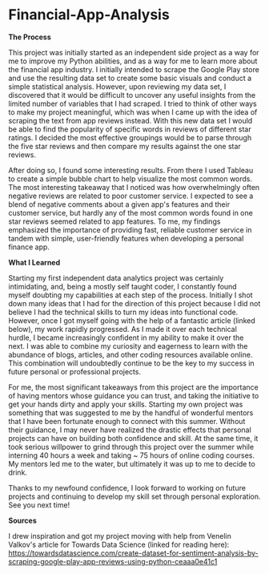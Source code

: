 # Financial-App-Analysis

**The Process**

This project was initially started as an independent side project as a way for me to improve my Python abilities, and as a way for me to learn more about the financial app industry. I initially intended to scrape the Google Play store and use the resulting data set to create some basic visuals and conduct a simple statistical analysis. However, upon reviewing my data set, I discovered that it would be difficult to uncover any useful insights from the limited number of variables that I had scraped. I tried to think of other ways to make my project meaningful, which was when I came up with the idea of scraping the text from app reviews instead. With this new data set I would be able to find the popularity of specific words in reviews of different star ratings. I decided the most effective groupings would be to parse through the five star reviews and then compare my results against the one star reviews. 

After doing so, I found some interesting results. From there I used Tableau to create a simple bubble chart to help visualize the most common words. The most interesting takeaway that I noticed was how overwhelmingly often negative reviews are related to poor customer service. I expected to see a blend of negative comments about a given app's features and their customer service, but hardly any of the most common words found in one star reviews seemed related to app features. To me, my findings emphasized the importance of providing fast, reliable customer service in tandem with simple, user-friendly features when developing a personal finance app.

**What I Learned**

Starting my first independent data analytics project was certainly intimidating, and, being a mostly self taught coder, I constantly found myself doubting my capabilities at each step of the process. Initially I shot down many ideas that I had for the direction of this project because I did not believe I had the technical skills to turn my ideas into functional code. However, once I got myself going with the help of a fantastic article (linked below), my work rapidly progressed. As I made it over each technical hurdle, I became increasingly confident in my ability to make it over the next. I was able to combine my curiosity and eagerness to learn with the abundance of blogs, articles, and other coding resources available online. This combination will undoubtedly continue to be the key to my success in future personal or professional projects.

For me, the most significant takeaways from this project are the importance of having mentors whose guidance you can trust, and taking the initiative to get your hands dirty and apply your skills. Starting my own project was something that was suggested to me by the handful of wonderful mentors that I have been fortunate enough to connect with this summer. Without their guidance, I may never have realized the drastic effects that personal projects can have on building both confidence and skill. At the same time, it took serious willpower to grind through this project over the summer while interning 40 hours a week and taking ~ 75 hours of online coding courses. My mentors led me to the water, but ultimately it was up to me to decide to drink.

Thanks to my newfound confidence, I look forward to working on future projects and continuing to develop my skill set through personal exploration. See you next time!

**Sources**

I drew inspiration and got my project moving with help from Venelin Valkov's article for Towards Data Science (linked for reading here):
https://towardsdatascience.com/create-dataset-for-sentiment-analysis-by-scraping-google-play-app-reviews-using-python-ceaaa0e41c1 
